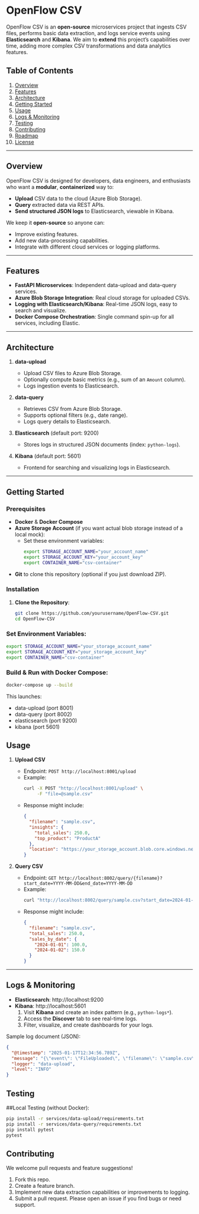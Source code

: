 # OpenFlow CSV

OpenFlow CSV is an **open-source** microservices project that ingests CSV files, performs basic data extraction, and logs service events using **Elasticsearch** and **Kibana**. We aim to **extend** this project’s capabilities over time, adding more complex CSV transformations and data analytics features.

## Table of Contents
1. [Overview](#overview)
2. [Features](#features)
3. [Architecture](#architecture)
4. [Getting Started](#getting-started)
5. [Usage](#usage)
6. [Logs & Monitoring](#logs--monitoring)
7. [Testing](#testing)
8. [Contributing](#contributing)
9. [Roadmap](#roadmap)
10. [License](#license)

---

## Overview

OpenFlow CSV is designed for developers, data engineers, and enthusiasts who want a **modular**, **containerized** way to:
- **Upload** CSV data to the cloud (Azure Blob Storage).
- **Query** extracted data via REST APIs.
- **Send structured JSON logs** to Elasticsearch, viewable in Kibana.

We keep it **open-source** so anyone can:
- Improve existing features.
- Add new data-processing capabilities.
- Integrate with different cloud services or logging platforms.

---

## Features

- **FastAPI Microservices**: Independent data-upload and data-query services.
- **Azure Blob Storage Integration**: Real cloud storage for uploaded CSVs.
- **Logging with Elasticsearch/Kibana**: Real-time JSON logs, easy to search and visualize.
- **Docker Compose Orchestration**: Single command spin-up for all services, including Elastic.

---

## Architecture

1. **data-upload**  
   - Upload CSV files to Azure Blob Storage.
   - Optionally compute basic metrics (e.g., sum of an `Amount` column).
   - Logs ingestion events to Elasticsearch.

2. **data-query**  
   - Retrieves CSV from Azure Blob Storage.
   - Supports optional filters (e.g., date range).
   - Logs query details to Elasticsearch.

3. **Elasticsearch** (default port: 9200)  
   - Stores logs in structured JSON documents (index: `python-logs`).

4. **Kibana** (default port: 5601)  
   - Frontend for searching and visualizing logs in Elasticsearch.

---

## Getting Started

### Prerequisites
- **Docker** & **Docker Compose**  
- **Azure Storage Account** (if you want actual blob storage instead of a local mock):
  - Set these environment variables:
    ```bash
    export STORAGE_ACCOUNT_NAME="your_account_name"
    export STORAGE_ACCOUNT_KEY="your_account_key"
    export CONTAINER_NAME="csv-container"
    ```
- **Git** to clone this repository (optional if you just download ZIP).

### Installation
1. **Clone the Repository**:
   ```bash
   git clone https://github.com/yourusername/OpenFlow-CSV.git
   cd OpenFlow-CSV
    ```

### Set Environment Variables:

```bash
export STORAGE_ACCOUNT_NAME="your_storage_account_name"
export STORAGE_ACCOUNT_KEY="your_storage_account_key"
export CONTAINER_NAME="csv-container"
```

### Build & Run with Docker Compose:

```bash
docker-compose up --build
```

This launches:

- data-upload (port 8001)
- data-query (port 8002)
- elasticsearch (port 9200)
- kibana (port 5601)

## Usage

1. **Upload CSV**  
   - Endpoint: `POST http://localhost:8001/upload`  
   - Example:
     ```bash
     curl -X POST "http://localhost:8001/upload" \
          -F "file=@sample.csv"
     ```
   - Response might include:
     ```json
     {
       "filename": "sample.csv",
       "insights": {
         "total_sales": 250.0,
         "top_product": "ProductA"
       },
       "location": "https://your_storage_account.blob.core.windows.net/csv-container/sample.csv"
     }
     ```

2. **Query CSV**  
   - Endpoint: `GET http://localhost:8002/query/{filename}?start_date=YYYY-MM-DD&end_date=YYYY-MM-DD`
   - Example:
     ```bash
     curl "http://localhost:8002/query/sample.csv?start_date=2024-01-01&end_date=2024-02-01"
     ```
   - Response might include:
     ```json
     {
       "filename": "sample.csv",
       "total_sales": 250.0,
       "sales_by_date": {
         "2024-01-01": 100.0,
         "2024-01-02": 150.0
       }
     }
     ```

---

## Logs & Monitoring

- **Elasticsearch**: http://localhost:9200  
- **Kibana**: http://localhost:5601  
  1. Visit **Kibana** and create an index pattern (e.g., `python-logs*`).  
  2. Access the **Discover** tab to see real-time logs.  
  3. Filter, visualize, and create dashboards for your logs.

Sample log document (JSON):
```json
{
  "@timestamp": "2025-01-17T12:34:56.789Z",
  "message": "{\"event\": \"FileUploaded\", \"filename\": \"sample.csv\", \"total_sales\": 250.0}",
  "logger": "data-upload",
  "level": "INFO"
}
```

## Testing
##Local Testing (without Docker):

```bash
pip install -r services/data-upload/requirements.txt
pip install -r services/data-query/requirements.txt
pip install pytest
pytest
```

## Contributing
We welcome pull requests and feature suggestions!

1. Fork this repo.
2. Create a feature branch.
3. Implement new data extraction capabilities or improvements to logging.
4. Submit a pull request.
Please open an issue if you find bugs or need support.